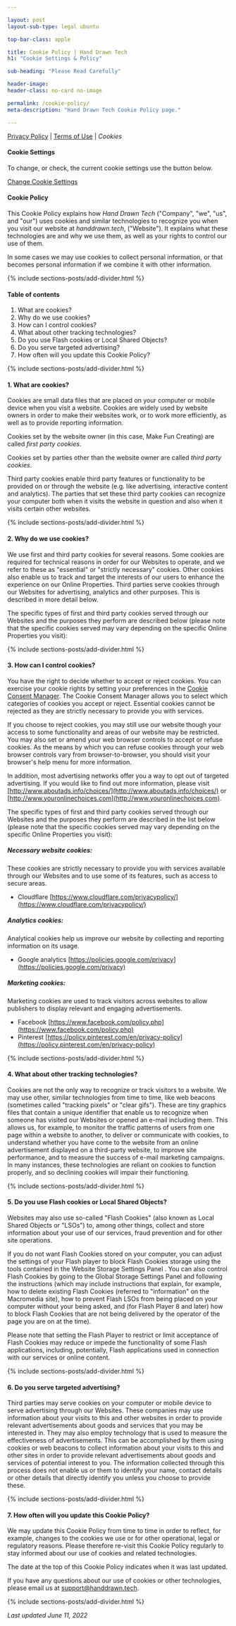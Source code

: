 ```yaml
---

layout: post
layout-sub-type: legal ubuntu

top-bar-class: apple

title: Cookie Policy | Hand Drawn Tech
h1: "Cookie Settings & Policy"

sub-heading: "Please Read Carefully"

header-image:
header-class: no-card no-image

permalink: /cookie-policy/
meta-description: "Hand Drawn Tech Cookie Policy page."

---
```


<div><p class="breadcrumb smallest"><a href="/privacy-policy">Privacy Policy</a> | <a href="/terms-and-conditions">Terms of Use</a> | <em>Cookies</em></p></div>

#### Cookie Settings

To change, or check, the current cookie settings use the button below.

<a class="link-button" href="javascript:void 0" onclick="window.cookiehub.openSettings()">Change Cookie Settings</a>


#### Cookie Policy

This Cookie Policy explains how *Hand Drawn Tech* ("Company", "we", "us", and "our") uses cookies and similar technologies to recognize you when you visit our website at *handdrawn.tech*, ("Website"). It explains what these technologies are and why we use them, as well as your rights to control our use of them.  

In some cases we may use cookies to collect personal information, or that becomes personal information if we combine it with other information.     




<!-- DIVIDER  -->
{% include sections-posts/add-divider.html %}

#### Table of contents

1. What are cookies? 
2. Why do we use cookies? 
3. How can I control cookies?   
4. What about other tracking technologies?    
5. Do you use Flash cookies or Local Shared Objects?       
6. Do you serve targeted advertising? 
7. How often will you update this Cookie Policy?  




<!-- DIVIDER  -->
{% include sections-posts/add-divider.html %}

#### 1. What are cookies?  

Cookies are small data files that are placed on your computer or mobile device when you visit a website. Cookies are widely used by website owners in order to make their websites work, or to work more efficiently, as well as to provide reporting information. 

Cookies set by the website owner (in this case, Make Fun Creating) are called *first party cookies*.

Cookies set by parties other than the website owner are called *third party cookies*.

Third party cookies enable third party features or functionality to be provided on or through the website (e.g. like advertising, interactive content and analytics). The parties that set these third party cookies can recognize your computer both when it visits the website in question and also when it visits certain other websites. 




<!-- DIVIDER  -->
{% include sections-posts/add-divider.html %}

#### 2. Why do we use cookies?  

We use first and third party cookies for several reasons. Some cookies are required for technical reasons in order for our Websites to operate, and we refer to these as "essential" or "strictly necessary" cookies. Other cookies also enable us to track and target the interests of our users to enhance the experience on our Online Properties. Third parties serve cookies through our Websites for advertising, analytics and other purposes. This is described in more detail below. 

The specific types of first and third party cookies served through our Websites and the purposes they perform are described below (please note that the specific cookies served may vary depending on the specific Online Properties you visit): 




<!-- DIVIDER  -->
{% include sections-posts/add-divider.html %}

#### 3. How can I control cookies?     

You have the right to decide whether to accept or reject cookies. You can exercise your cookie rights by setting your preferences in the <a href="javascript:void 0" onclick="window.cookiehub.openSettings()">Cookie Consent Manager</a>. The Cookie Consent Manager allows you to select which categories of cookies you accept or reject. Essential cookies cannot be rejected as they are strictly necessary to provide you with services.  

If you choose to reject cookies, you may still use our website though your access to some functionality and areas of our website may be restricted. You may also set or amend your web browser controls to accept or refuse cookies. As the means by which you can refuse cookies through your web browser controls vary from browser-to-browser, you should visit your browser's help menu for more information. 

In addition, most advertising networks offer you a way to opt out of targeted advertising. If you would like to find out more information, please visit [http://www.aboutads.info/choices/](http://www.aboutads.info/choices/) or [http://www.youronlinechoices.com](http://www.youronlinechoices.com). 

The specific types of first and third party cookies served through our Websites and the purposes they perform are described in the list below (please note that the specific cookies served may vary depending on the specific Online Properties you visit):    
 



##### Necessary website cookies:

These cookies are strictly necessary to provide you with services available through our Websites and to use some of its features, such as access to secure areas. 

* Cloudflare [https://www.cloudflare.com/privacypolicy/](https://www.cloudflare.com/privacypolicy/)



##### Analytics cookies:

Analytical cookies help us improve our website by collecting and reporting information on its usage.

* Google analytics [https://policies.google.com/privacy](https://policies.google.com/privacy)



##### Marketing cookies:

Marketing cookies are used to track visitors across websites to allow publishers to display relevant and engaging advertisements. 

* Facebook [https://www.facebook.com/policy.php](https://www.facebook.com/policy.php)
* Pinterest [https://policy.pinterest.com/en/privacy-policy](https://policy.pinterest.com/en/privacy-policy)




<!-- DIVIDER  -->
{% include sections-posts/add-divider.html %}


#### 4. What about other tracking technologies?  

Cookies are not the only way to recognize or track visitors to a website. We may use other, similar technologies from time to time, like web beacons (sometimes called "tracking pixels" or "clear gifs"). These are tiny graphics files that contain a unique identifier that enable us to recognize when someone has visited our Websites or opened an e-mail including them. This allows us, for example, to monitor the traffic patterns of users from one page within a website to another, to deliver or communicate with cookies, to understand whether you have come to the website from an online advertisement displayed on a third-party website, to improve site performance, and to measure the success of e-mail marketing campaigns. In many instances, these technologies are reliant on cookies to function properly, and so declining cookies will impair their functioning.      




<!-- DIVIDER  -->
{% include sections-posts/add-divider.html %}

#### 5. Do you use Flash cookies or Local Shared Objects?     

Websites may also use so-called "Flash Cookies" (also known as Local Shared Objects or "LSOs") to, among other things, collect and store information about your use of our services, fraud prevention and for other site operations.

If you do not want Flash Cookies stored on your computer, you can adjust the settings of your Flash player to block Flash Cookies storage using the tools contained in the Website Storage Settings Panel . You can also control Flash Cookies by going to the Global Storage Settings Panel   and following the instructions (which may include instructions that explain, for example, how to delete existing Flash Cookies (referred to "information" on the Macromedia site), how to prevent Flash LSOs from being placed on your computer without your being asked, and (for Flash Player 8 and later) how to block Flash Cookies that are not being delivered by the operator of the page you are on at the time). 

Please note that setting the Flash Player to restrict or limit acceptance of Flash Cookies may reduce or impede the functionality of some Flash applications, including, potentially, Flash applications used in connection with our services or online content.     




<!-- DIVIDER  -->
{% include sections-posts/add-divider.html %}

#### 6. Do you serve targeted advertising?       

Third parties may serve cookies on your computer or mobile device to serve advertising through our Websites. These companies may use information about your visits to this and other websites in order to provide relevant advertisements about goods and services that you may be interested in. They may also employ technology that is used to measure the effectiveness of advertisements. This can be accomplished by them using cookies or web beacons to collect information about your visits to this and other sites in order to provide relevant advertisements about goods and services of potential interest to you. The information collected through this process does not enable us or them to identify your name, contact details or other details that directly identify you unless you choose to provide these.    




<!-- DIVIDER  -->
{% include sections-posts/add-divider.html %}

#### 7. How often will you update this Cookie Policy?  

We may update this Cookie Policy from time to time in order to reflect, for example, changes to the cookies we use or for other operational, legal or regulatory reasons. Please therefore re-visit this Cookie Policy regularly to stay informed about our use of cookies and related technologies.  

The date at the top of this Cookie Policy indicates when it was last updated.     

If you have any questions about our use of cookies or other technologies, please email us at [support@handdrawn.tech](support@handdrawn.tech).




<!-- DIVIDER  -->
{% include sections-posts/add-divider.html %}

*Last updated June 11, 2022*










